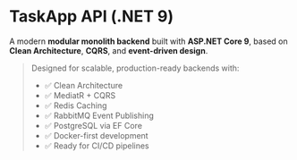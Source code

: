 # TaskApp API (.NET 9)

A modern **modular monolith backend** built with **ASP.NET Core 9**, based on **Clean Architecture**, **CQRS**, and **event-driven design**.

> Designed for scalable, production-ready backends with:
> - ✅ Clean Architecture
> - ✅ MediatR + CQRS
> - ✅ Redis Caching
> - ✅ RabbitMQ Event Publishing
> - ✅ PostgreSQL via EF Core
> - ✅ Docker-first development
> - ✅ Ready for CI/CD pipelines
